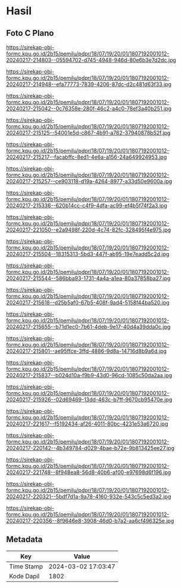 # Hasil

## Foto C Plano

https://sirekap-obj-formc.kpu.go.id/2b15/pemilu/pdpr/18/07/19/20/01/1807192001012-20240217-214803--05594702-d745-4948-946d-80e6b3e7d2dc.jpg

https://sirekap-obj-formc.kpu.go.id/2b15/pemilu/pdpr/18/07/19/20/01/1807192001012-20240217-214948--efa77773-7839-4206-87dc-d2c481d63f33.jpg

https://sirekap-obj-formc.kpu.go.id/2b15/pemilu/pdpr/18/07/19/20/01/1807192001012-20240217-215042--0c76358e-280f-46c2-a4c0-78ef3a40b251.jpg

https://sirekap-obj-formc.kpu.go.id/2b15/pemilu/pdpr/18/07/19/20/01/1807192001012-20240217-215125--54001e5d-c867-4b91-a762-37940878b52f.jpg

https://sirekap-obj-formc.kpu.go.id/2b15/pemilu/pdpr/18/07/19/20/01/1807192001012-20240217-215217--facabffc-8ed1-4e6a-a156-24a649924953.jpg

https://sirekap-obj-formc.kpu.go.id/2b15/pemilu/pdpr/18/07/19/20/01/1807192001012-20240217-215257--ce903118-d19a-4264-8977-a33d50e9600a.jpg

https://sirekap-obj-formc.kpu.go.id/2b15/pemilu/pdpr/18/07/19/20/01/1807192001012-20240217-215336--620b14cc-c4f9-4dfa-ac99-ef4b5f74f2a3.jpg

https://sirekap-obj-formc.kpu.go.id/2b15/pemilu/pdpr/18/07/19/20/01/1807192001012-20240217-221050--e2a9498f-220d-4c74-82fc-328495f4e975.jpg

https://sirekap-obj-formc.kpu.go.id/2b15/pemilu/pdpr/18/07/19/20/01/1807192001012-20240217-215504--18315313-5bd3-447f-ab95-19e7eadd5c2d.jpg

https://sirekap-obj-formc.kpu.go.id/2b15/pemilu/pdpr/18/07/19/20/01/1807192001012-20240217-215544--586bba93-1731-4a4a-a1ea-80a37858ba27.jpg

https://sirekap-obj-formc.kpu.go.id/2b15/pemilu/pdpr/18/07/19/20/01/1807192001012-20240217-215618--d25b5af0-67b5-408f-9ad4-5158f44ba520.jpg

https://sirekap-obj-formc.kpu.go.id/2b15/pemilu/pdpr/18/07/19/20/01/1807192001012-20240217-215655--b71d1ec0-7b61-4deb-9e17-40d4a39dda0c.jpg

https://sirekap-obj-formc.kpu.go.id/2b15/pemilu/pdpr/18/07/19/20/01/1807192001012-20240217-215801--ae95ffce-3ffd-4886-9d8a-14716d8b9a6d.jpg

https://sirekap-obj-formc.kpu.go.id/2b15/pemilu/pdpr/18/07/19/20/01/1807192001012-20240217-215837--b024d10a-f9b9-43d0-96cd-1085c50da2aa.jpg

https://sirekap-obj-formc.kpu.go.id/2b15/pemilu/pdpr/18/07/19/20/01/1807192001012-20240217-215926--02d69469-13dd-463c-b7ff-9670cb95470e.jpg

https://sirekap-obj-formc.kpu.go.id/2b15/pemilu/pdpr/18/07/19/20/01/1807192001012-20240217-221617--f5192434-af26-4011-80bc-4231e53a6720.jpg

https://sirekap-obj-formc.kpu.go.id/2b15/pemilu/pdpr/18/07/19/20/01/1807192001012-20240217-220142--4b349784-d029-4bae-b72e-9b813425ee27.jpg

https://sirekap-obj-formc.kpu.go.id/2b15/pemilu/pdpr/18/07/19/20/01/1807192001012-20240217-221748--8f948ea8-56d8-40b6-af00-e97698d6f196.jpg

https://sirekap-obj-formc.kpu.go.id/2b15/pemilu/pdpr/18/07/19/20/01/1807192001012-20240217-220321--5bdf7d1a-9a78-4160-932e-543c5c5ed3a2.jpg

https://sirekap-obj-formc.kpu.go.id/2b15/pemilu/pdpr/18/07/19/20/01/1807192001012-20240217-220356--8f9646e8-3908-46d0-b7a2-aa6cf496325e.jpg


## Metadata

| Key        | Value               |
| ---------- | ------------------- |
| Time Stamp | 2024-03-02 17:03:47 |
| Kode Dapil | 1802                |



